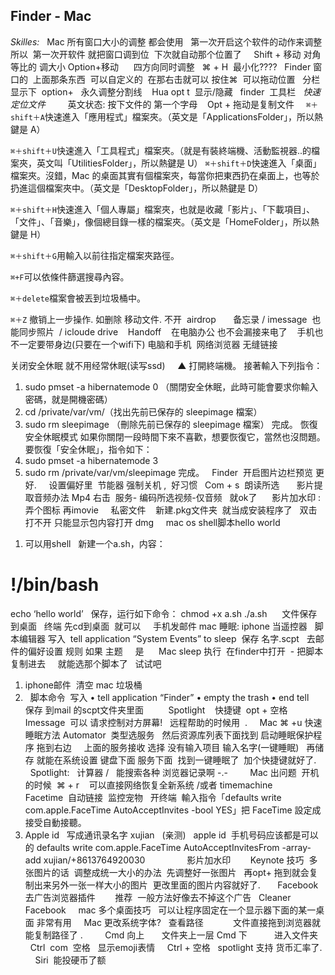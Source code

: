 ## Finder - Mac

*Skilles:*
 
Mac 所有窗口大小的调整 都会使用   第一次开启这个软件的动作来调整  
所以  第一次开软件 就把窗口调到位  下次就自动那个位置了
 
 
Shift + 移动       对角等比的 调大小
Option+移动      四方向同时调整
 
⌘ + H  最小化????
 
Finder 窗口的  上面那条东西  可以自定义的  在那右击就可以
按住⌘  可以拖动位置
 
分栏显示下  option+   永久调整分割线  
 
Hua opt t  显示/隐藏   finder  工具栏
 
*快速定位文件*         英文状态: 按下文件的 第一个字母  
 
Opt + 拖动是复制文件 
 
` ⌘＋shift＋A`快速進入「應用程式」檔案夾。（英文是「ApplicationsFolder」，所以熱鍵是 A）

`⌘＋shift＋U`快速進入「工具程式」檔案夾。（就是有裝終端機、活動監視器..的檔案夾，英文叫「UtilitiesFolder」，所以熱鍵是 U）
`⌘＋shift＋D`快速進入「桌面」檔案夾。沒錯，Mac 的桌面其實有個檔案夾，每當你把東西扔在桌面上，也等於扔進這個檔案夾中。（英文是「DesktopFolder」，所以熱鍵是 D）

`⌘＋shift＋H`快速進入「個人專屬」檔案夾，也就是收藏「影片」、「下載項目」、「文件」、「音樂」，像個總目錄一樣的檔案夾。（英文是「HomeFolder」，所以熱鍵是 H）

`⌘＋shift＋G`用輸入以前往指定檔案夾路徑。

`⌘+F`可以依條件篩選搜尋內容。

`⌘＋delete`檔案會被丟到垃圾桶中。

`⌘＋Z` 撤销上一步操作. 如删除 移动文件.
不开  airdrop     
 
备忘录 / imessage  也能同步照片  / icloude drive  
 
Handoff    在电脑办公 也不会漏接来电了    手机也不一定要带身边(只要在一个wifi下)
电脑和手机  网络浏览器 无缝链接     





















关闭安全休眠 就不用经常休眠(读写ssd)
 
 
▲ 打開終端機。
接著輸入下列指令：
1.  sudo pmset -a hibernatemode 0 （關閉安全休眠，此時可能會要求你輸入密碼，就是開機密碼）
2.  cd /private/var/vm/（找出先前已保存的 sleepimage 檔案）
3.  sudo rm sleepimage （刪除先前已保存的 sleepimage 檔案）
完成。
恢復安全休眠模式
如果你關閉一段時間下來不喜歡，想要恢復它，當然也沒問題。要恢復「安全休眠」，指令如下：
1.  sudo pmset -a hibernatemode 3
2.  sudo rm /private/var/vm/sleepimage
完成。
 
Finder  开启图片边栏预览 更好.
 
 
设置偏好里  节能器 强制关机 ,  好习惯
 
Com + s  朗读所选
 
 
 
影片提取音频办法 
Mp4 右击  服务- 编码所选视频-仅音频   就ok了  
 
 
影片加水印 :  弄个图标 再imovie 
 
 
私密文件    新建.pkg文件夹  就当成安装程序了   双击打不开 只能显示包内容打开
dmg
 
 
mac os shell脚本hello world
 
 
 
1) 可以用shell
 
新建一个a.sh，内容：
# !/bin/bash
echo ‘hello world’
 
保存，运行如下命令：
chmod +x a.sh 
./a.sh
 
 
 文件保存到桌面   终端 先cd到桌面  就可以
 
 
手机发邮件 mac 睡眠: iphone 当遥控器
 
脚本编辑器
写入  tell application “System Events” to sleep  
保存 名字.scpt
 
去邮件的偏好设置 规则 
如果 
主题     是      Mac sleep 
执行  在finder中打开  - 把脚本复制进去     就能选那个脚本了 
 
试试吧 
 
1.  iphone邮件  清空 mac 垃圾桶
2.    脚本命令  写入
• tell application “Finder”
• empty the trash
• end tell
 
 
保存 到mail 的scpt文件夹里面    
 
 
 
Spotlight    快捷键  opt + 空格
 
Imessage  可以 请求控制对方屏幕!   远程帮助的时候用  .
 
 
Mac ⌘ +u 快速睡眠方法 
Automator  类型选服务   然后资源库列表下面找到 启动睡眠保护程序
拖到右边     上面的服务接收 选择 没有输入项目 输入名字(一键睡眠)   再储存
就能在系统设置 键盘下面 服务下面  找到一键睡眠了  加个快捷键就好了.
 
 
Spotlight:   计算器 /   能搜索各种 浏览器记录啊 -.- 
 
 
 
 
Mac 出问题  开机的时候  ⌘ + r    可以直接网络恢复全新系统 /或者 timemachine
 
 
 
 
 
 
Facetime  自动链接  监控宠物
 
开终端  
輸入指令「defaults write com.apple.FaceTime AutoAcceptInvites -bool YES」把 FaceTime 設定成接受自動接聽。
1.  Apple id   写成通讯录名字 xujian   (亲测)   apple id  手机号码应该都是可以的
defaults write com.apple.FaceTime AutoAcceptInvitesFrom -array-add xujian/+8613764920030
 
 
 
 
 
 
 
 
影片加水印  
 
 
 
Keynote 技巧  
多张图片的话  调整成统一大小的办法
 先调整好一张图片   再opt+ 拖到就会复制出来另外一张一样大小的图片  更改里面的图片内容就好了.
 
 
 
Facebook  去广告浏览器插件        推荐  一般方法好像去不掉这个广告   Cleaner Facebook
 
 
mac
多个桌面技巧   可以让程序固定在一个显示器下面的某一桌面 非常有用
 
 
Mac 更改系统字体?
 
查看路径            文件直接拖到浏览器就能复制路径了 .
 
 
 
 
Cmd 向上       文件夹上一层
Cmd 下           进入文件夹
 
 
Ctrl  com  空格   显示emoji表情
 
 
Ctrl + 空格   spotlight 支持 货币汇率了.
 
 
Siri  能投硬币了额
 
 
 
















































